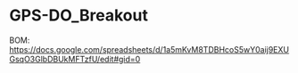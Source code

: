 # GPS-DO_Breakout

BOM:
https://docs.google.com/spreadsheets/d/1a5mKvM8TDBHcoS5wY0aij9EXUGsqO3GlbDBUkMFTzfU/edit#gid=0

